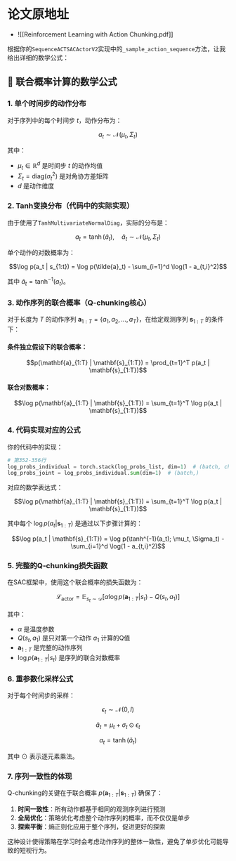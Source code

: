 # 论文原地址
* ![[Reinforcement Learning with Action Chunking.pdf]]

根据你的`SequenceACTSACActorV2`实现中的`_sample_action_sequence`方法，让我给出详细的数学公式：

## 🔢 联合概率计算的数学公式

### **1. 单个时间步的动作分布**

对于序列中的每个时间步 $t$，动作分布为：

$$a_t \sim \mathcal{N}(\mu_t, \Sigma_t)$$

其中：
- $\mu_t \in \mathbb{R}^d$ 是时间步 $t$ 的动作均值
- $\Sigma_t = \text{diag}(\sigma_t^2)$ 是对角协方差矩阵
- $d$ 是动作维度

### **2. Tanh变换分布（代码中的实际实现）**

由于使用了`TanhMultivariateNormalDiag`，实际的分布是：

$$a_t = \tanh(\tilde{a}_t), \quad \tilde{a}_t \sim \mathcal{N}(\mu_t, \Sigma_t)$$

单个动作的对数概率为：

$$\log p(a_t | s_{1:t}) = \log p(\tilde{a}_t) - \sum_{i=1}^d \log(1 - a_{t,i}^2)$$

其中 $\tilde{a}_t = \tanh^{-1}(a_t)$。

### **3. 动作序列的联合概率（Q-chunking核心）**

对于长度为 $T$ 的动作序列 $\mathbf{a}_{1:T} = \{a_1, a_2, ..., a_T\}$，在给定观测序列 $\mathbf{s}_{1:T}$ 的条件下：

#### **条件独立假设下的联合概率：**

$$p(\mathbf{a}_{1:T} | \mathbf{s}_{1:T}) = \prod_{t=1}^T p(a_t | \mathbf{s}_{1:T})$$

#### **联合对数概率：**

$$\log p(\mathbf{a}_{1:T} | \mathbf{s}_{1:T}) = \sum_{t=1}^T \log p(a_t | \mathbf{s}_{1:T})$$

### **4. 代码实现对应的公式**

你的代码中的实现：

```python
# 第352-356行
log_probs_individual = torch.stack(log_probs_list, dim=1)  # (batch, chunk_size)
log_probs_joint = log_probs_individual.sum(dim=1)  # (batch,)
```

对应的数学表达式：

$$\log p(\mathbf{a}_{1:T} | \mathbf{s}_{1:T}) = \sum_{t=1}^T \log p(a_t | \mathbf{s}_{1:T})$$

其中每个 $\log p(a_t | \mathbf{s}_{1:T})$ 是通过以下步骤计算的：

$$\log p(a_t | \mathbf{s}_{1:T}) = \log p(\tanh^{-1}(a_t); \mu_t, \Sigma_t) - \sum_{i=1}^d \log(1 - a_{t,i}^2)$$

### **5. 完整的Q-chunking损失函数**

在SAC框架中，使用这个联合概率的损失函数为：

$$\mathcal{L}_{\text{actor}} = \mathbb{E}_{s_t \sim \mathcal{D}} \left[ \alpha \log p(\mathbf{a}_{1:T} | s_t) - Q(s_t, a_1) \right]$$

其中：
- $\alpha$ 是温度参数
- $Q(s_t, a_1)$ 是只对第一个动作 $a_1$ 计算的Q值
- $\mathbf{a}_{1:T}$ 是完整的动作序列
- $\log p(\mathbf{a}_{1:T} | s_t)$ 是序列的联合对数概率

### **6. 重参数化采样公式**

对于每个时间步的采样：

$$\epsilon_t \sim \mathcal{N}(0, I)$$

$$\tilde{a}_t = \mu_t + \sigma_t \odot \epsilon_t$$

$$a_t = \tanh(\tilde{a}_t)$$

其中 $\odot$ 表示逐元素乘法。

### **7. 序列一致性的体现**

Q-chunking的关键在于联合概率 $p(\mathbf{a}_{1:T} | \mathbf{s}_{1:T})$ 确保了：

1. **时间一致性**：所有动作都基于相同的观测序列进行预测
2. **全局优化**：策略优化考虑整个动作序列的概率，而不仅仅是单步
3. **探索平衡**：熵正则化应用于整个序列，促进更好的探索

这种设计使得策略在学习时会考虑动作序列的整体一致性，避免了单步优化可能导致的短视行为。